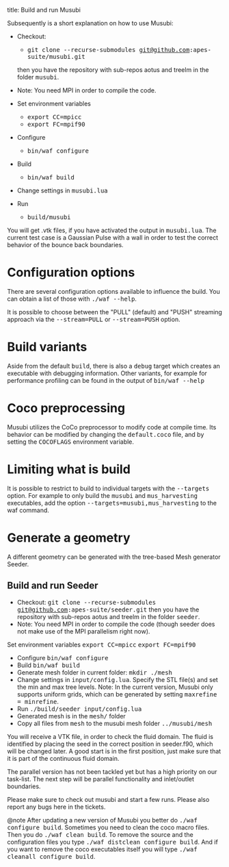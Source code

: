 title: Build and run Musubi

Subsequently is a short explanation on how to use Musubi:

- Checkout: 
    - <tt>git clone --recurse-submodules git@github.com:apes-suite/musubi.git</tt>

  then you have the repository with sub-repos aotus and treelm in the folder
  <tt>musubi</tt>.
- Note: You need MPI in order to compile the code.

- Set environment variables
    - <tt>export CC=mpicc</tt>
    - <tt>export FC=mpif90</tt>
- Configure
    - <tt>bin/waf configure</tt>
- Build 
    - <tt>bin/waf build</tt>
- Change settings in <tt>musubi.lua</tt>
- Run 
    - <tt>build/musubi</tt>

You will get .vtk files, if you have activated the output in
<tt>musubi.lua</tt>.  The current test case is a Gaussian Pulse with a wall in
order to test the correct behavior of the bounce back boundaries.

# Configuration options

There are several configuration options available to influence the build.
You can obtain a list of those with <tt>./waf --help</tt>.

It is possible to choose between the "PULL" (default) and "PUSH" streaming
approach via the <tt>--stream=PULL</tt> or <tt>--stream=PUSH</tt> option.

# Build variants

Aside from the default <tt>build</tt>, there is also a <tt>debug</tt> target
which creates an executable with debugging information.
Other variants, for example for performance profiling can be found in the output
of <tt>bin/waf --help</tt>

# Coco preprocessing

Musubi utilizes the CoCo preprocessor to modify code at compile time.
Its behavior can be modified by changing the <tt>default.coco</tt> file, and
by setting the <tt>COCOFLAGS</tt> environment variable.

# Limiting what is build

It is possible to restrict to build to individual targets with the
<tt>--targets</tt> option.
For example to only build the <tt>musubi</tt> and <tt>mus_harvesting</tt>
executables, add the option <tt>--targets=musubi,mus_harvesting</tt> to the waf
command.

# Generate a geometry 

A different geometry can be generated with the tree-based Mesh generator Seeder.

## Build and run Seeder

- Checkout: <tt>git clone --recurse-submodules git@github.com:apes-suite/seeder.git</tt>
  then you have the repository with sub-repos aotus and treelm in the folder
  <tt>seeder</tt>.
- Note: You need MPI in order to compile the code (though seeder does not make
  use of the MPI parallelism right now).

Set environment variables
<tt>export CC=mpicc</tt>
<tt>export FC=mpif90</tt>

- Configure <tt>bin/waf configure</tt>
- Build <tt>bin/waf build</tt>
- Generate mesh folder in current folder: <tt>mkdir ./mesh</tt>
- Change settings in <tt>input/config.lua</tt>. Specify the STL file(s) and set
  the min and max tree levels.
  Note: In the current version, Musubi only supports uniform grids, which can be
  generated by setting <tt>maxrefine = minrefine</tt>.
- Run <tt>./build/seeder input/config.lua</tt>
- Generated mesh is in the <tt>mesh/</tt> folder
- Copy all files from <tt>mesh</tt> to the musubi mesh folder
  <tt>../musubi/mesh</tt>

You will receive a VTK file, in order to check the fluid domain. The fluid is
identified by placing the seed in the correct position in seeder.f90, which
will be changed later. A good start is in the first position, just make sure
that it is part of the continuous fluid domain.


The parallel version has not been tackled yet but has a high priority on our
task-list.
The next step will be parallel functionality and inlet/outlet boundaries.

Please make sure to check out musubi and start a few runs.
Please also report any bugs here in the tickets.

@note After updating a new version of Musubi you better do
<tt>./waf configure build</tt>.
Sometimes you need to clean the coco macro files.
Then you do <tt>./waf clean build</tt>.
To remove the source and the configuration files you type
<tt>./waf distclean configure build</tt>.
And if you want to remove the coco executables itself you will type
<tt>./waf cleanall configure build</tt>.
